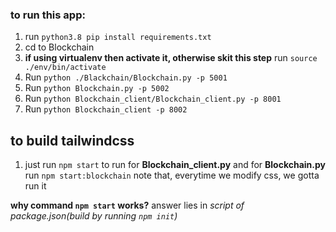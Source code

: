 ### to run this app:
1. run `python3.8 pip install requirements.txt`
2. cd to Blockchain
3. **if using virtualenv then activate it, otherwise skit this step**
    run `source ./env/bin/activate`
4. Run `python ./Blackchain/Blockchain.py -p 5001`
5. Run `python Blockchain.py -p 5002`
6. Run `python Blockchain_client/Blockchain_client.py -p 8001`
7. Run `python Blockchain_client -p 8002`


## to build tailwindcss
1. just run `npm start` to run for **Blockchain_client.py** and for **Blockchain.py** run `npm start:blockchain`
note that, everytime we modify css, we gotta run it <br />

**why command `npm start` works?**
answer lies in *script of package.json(build by running `npm init`)*
